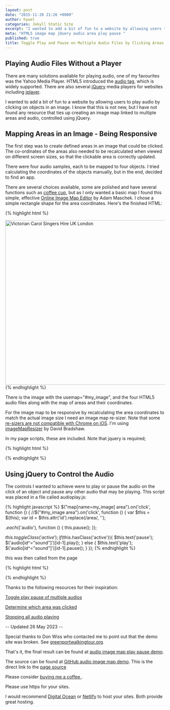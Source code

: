 ```yaml
---
layout: post
date: "2015-11-28 21:26 +0000"
author: hywel
categories: Jekyll Static Site
excerpt: "I wanted to add a bit of fun to a website by allowing users to play audio by clicking on objects in an image. I know that this is not new, but I have not found any resource that ties up creating an image map linked to multiple areas and audio, controlled using jQuery."
meta: "HTML5 image map jQuery audio area play pause "
published: true
title: Toggle Play and Pause on Multiple Audio Files by Clicking Areas on an Image Map
---
```


## Playing Audio Files Without a Player

There are many solutions available for playing audio, one of my favourites was the Yahoo Media Player. HTML5 introduced the [audio tag](https://en.wikipedia.org/wiki/HTML5_Audio), which is widely supported. There are also several [jQuery](https://en.wikipedia.org/wiki/JQuery) media players for websites including [jplayer](http://jplayer.org/). 

I wanted to add a bit of fun to a website by allowing users to play audio by clicking on objects in an image. I know that this is not new, but I have not found any resource that ties up creating an image map linked to multiple areas and audio, controlled using jQuery.

## Mapping Areas in an Image - Being Responsive

The first step was to create defined areas in an image that could be clicked. The co-ordinates of the areas also needed to be recalculated when viewed on different screen sizes, so that the clickable area is correctly updated.

There were four audio samples, each to be mapped to four objects. I tried calculating the coordinates of the objects manually, but in the end, decided to find an app. 

There are several choices available, some are polished and have several functions such as [coffee cup](http://www.coffeecup.com/image-mapper/), but as I only wanted a basic map I found this simple, effective [Online Image Map Editor](http://www.maschek.hu/imagemap/imgmap) by Adam Maschek. I chose a simple rectangle shape for the area coordinates. Here's the finished HTML:

{% highlight html %}
<!-- THE IMAGE THAT IS PART OF THE TUTORIAL see usemap="#my_image" -->
<img width="1200" height="519" src="/image/Victorian-Carol-Singers-Hire-UK-London.jpg" class="attachment-post-thumbnail size-post-thumbnail wp-post-image" alt="Victorian Carol Singers Hire UK London" usemap="#my_image" loading="lazy" sizes="(max-width: 709px) 85vw, (max-width: 909px) 67vw, (max-width: 1362px) 88vw, 1200px"> 
</div><!-- .post-thumbnail -->

<!-- THE AUDIO AND AREA MAP THAT ARE PART OF THE TUTORIAL -->
<audio id="sound1">
 <source src="/audio/joy to the world.mp3" type="audio/mpeg" />
</audio>
<audio id="sound2">
 <source src="/audio/jingle bells.mp3" type="audio/mpeg" />
</audio>
<audio id="sound3">
 <source src="/audio/silent night short.mp3" type="audio/mpeg" />
</audio>
<audio id="sound4">
 <source src="/audio/deck the halls.mp3" type="audio/mpeg" />
</audio>
<map name="my_image" id ="my_image" >
<area shape="rect" coords="408,556,660,996" id="area1" />
<area shape="rect" coords="880,552,1096,852" id="area2" />
<area shape="rect" coords="1120,428,1360,732" id="area3" />
<area shape="rect" coords="1712,544,2444,1160" id="area4" />
</map>
{% endhighlight %}

There is the image with the usemap="#my_image", and the four HTML5 audio files along with the map of areas and their coordinates. 

For the image map to be responsive by recalculating the area coordinates to match the actual image size I need an image map re-sizer. Note that some [re-sizers are not compatible with Chrome on iOS](http://stackoverflow.com/questions/28872555/image-map-is-not-working-on-chrome-for-ios). I'm using [ imageMapResizer](https://github.com/davidjbradshaw/image-map-resizer) by David Bradshaw. 

In my page scripts, these are included. Note that jquery is required;

{% highlight html %}
<script src="https://ajax.googleapis.com/ajax/libs/jquery/3.7.0/jquery.min.js"></script>
<script type="text/javascript" src="/js/audioplay.js"></script>
<script type="text/javascript" src="/js/imageMapResizer.min.js"></script>
<script type="text/javascript" >imageMapResize();</script>
{% endhighlight %}

## Using jQuery to Control the Audio

The controls I wanted to achieve were to play or pause the audio on the click of an object and pause any other audio that may be playing. This script was placed in a file called audioplay.js:

{% highlight javascript %}
$("map[name=my_image] area").on('click', function () {
//$("#my_image area").on('click', function () {
var $this = $(this);
 var id = $this.attr('id').replace(/area/, '');

$.each($('audio'), function () {
 this.pause();
});

 $this.toggleClass('active');
 if($this.hasClass('active')){
 $this.text('pause');
 $('audio[id^="sound"]')[id-1].play();
 } else {
 $this.text('play');
 $('audio[id^="sound"]')[id-1].pause();
 }
});
{% endhighlight %}

this was then called from the page

{% highlight html %}
<script type="text/javascript" src="/js/audioplay.js"></script>
{% endhighlight %}

Thanks to the following resources for their inspiration:

[Toggle play pause of multiple audios](http://stackoverflow.com/questions/31430502/jquery-toggle-play-pause-button-multiple-audios)

[Determine which area was clicked](http://stackoverflow.com/questions/10978103/determine-which-area-in-a-map-imagemap-was-clicked-using-javascript-or-jquery)

[Stopping all audio playing](http://stackoverflow.com/questions/9283656/stopping-html5-audio)


-- Updated 26 May 2023 --

Special thanks to Don Wiss who contacted me to point out that the demo site was broken. See [greenportwalkingtour.org](http://greenportwalkingtour.org/audio-map.htm).

That's it, the final result can be found at [audio image map play pause demo](https://audio-image-map-play-pause-demo.netlify.app).

The source can be found at [GitHub audio image map demo](https://github.com/hyweljohnllewellyn/audioimagemapdemo).
This is the direct link to the [page source](https://github.com/hyweljohnllewellyn/audioimagemapdemo/blob/main/index.html)

Please consider [buying me a coffee ](https://ko-fi.com/hywelllewellyn).

Please use https for your sites. 

I would recommend [Digital Ocean](https://www.hywel.me/php/mysql/hosting/2023/04/22/why-i-destroyed-digital-ocean-droplet-migrated-to-app-platform-php-mysql-worry-free-cost-effective-managed-hosting.html) or [Netlify](https://www.hywel.me/sites/2021/11/15/website-page-with-contact-form-using-html-github-and-netlify.html) to host your sites. Both provide great hosting. 